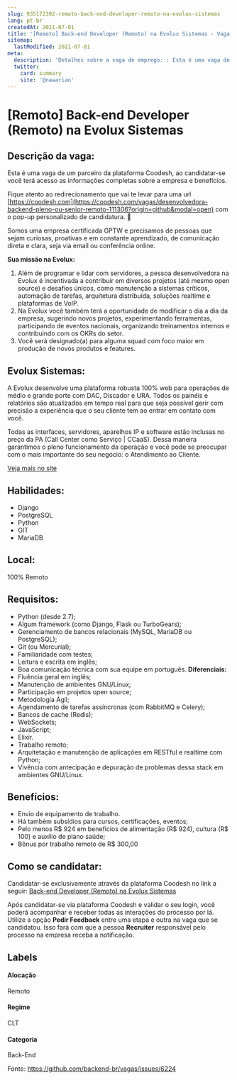 ```yaml
---
slug: 935172392-remoto-back-end-developer-remoto-na-evolux-sistemas
lang: pt-br
createdAt: 2021-07-01
title: '[Remoto] Back-end Developer (Remoto) na Evolux Sistemas - Vaga de Emprego'
sitemap:
  lastModified: 2021-07-01
meta:
  description: 'Detalhes sobre a vaga de emprego: : Esta é uma vaga de um parceiro da plataforma Coodesh, ao candidatar-se você terá acesso as informações completas sobre a empresa e benefícios.  Fique atento ao redirecionamento que vai te levar para uma url [https://coodesh.com](https://coodesh.com/vagas/desenvolvedora-backend-pleno-ou-senior-remoto-111306?origin=github&modal=open) com o pop-up personalizado de candidatura. 👋 <p>Somos uma empresa certificada GPTW e precisamos de pessoas que sejam curiosas, proativas e em constante aprendizado, de comunicação direta e clara, seja via email ou conferência online.</p> <p><strong>Sua missão na Evolux: </strong></p> <ol> <li>Além de programar e lidar com servidores, a pessoa desenvolvedora na Evolux é incentivada a contribuir em diversos projetos (até mesmo open source) e desafios únicos, como manutenção a sistemas críticos, automação de tarefas, arquitetura distribuída, soluções realtime e plataformas de VoIP.</li> <li>Na Evolux você também terá a oportunidade de modificar o dia a dia da empresa, sugerindo novos projetos, experimentando ferramentas, participando de eventos nacionais, organizando treinamentos internos e contribuindo com os OKRs do setor.</li> <li>Você será designado(a) para alguma squad com foco maior em produção de novos produtos e features.</li> </ol>'
  twitter:
    card: summary
    site: '@nawarian'
---
```


# [Remoto] Back-end Developer (Remoto) na Evolux Sistemas

## Descrição da vaga: 
Esta é uma vaga de um parceiro da plataforma Coodesh, ao candidatar-se você terá acesso as informações completas sobre a empresa e benefícios.


Fique atento ao redirecionamento que vai te levar para uma url [https://coodesh.com](https://coodesh.com/vagas/desenvolvedora-backend-pleno-ou-senior-remoto-111306?origin=github&modal=open) com o pop-up personalizado de candidatura. 👋
<p>Somos uma empresa certificada GPTW e precisamos de pessoas que sejam curiosas, proativas e em constante aprendizado, de comunicação direta e clara, seja via email ou conferência online.</p>
<p><strong>Sua missão na Evolux: </strong></p>
<ol>
<li>Além de programar e lidar com servidores, a pessoa desenvolvedora na Evolux é incentivada a contribuir em diversos projetos (até mesmo open source) e desafios únicos, como manutenção a sistemas críticos, automação de tarefas, arquitetura distribuída, soluções realtime e plataformas de VoIP.</li>
<li>Na Evolux você também terá a oportunidade de modificar o dia a dia da empresa, sugerindo novos projetos, experimentando ferramentas, participando de eventos nacionais, organizando treinamentos internos e contribuindo com os OKRs do setor.</li>
<li>Você será designado(a) para alguma squad com foco maior em produção de novos produtos e features.</li>
</ol>

## Evolux Sistemas: 
 <p>A Evolux desenvolve uma plataforma robusta 100% web para operações de médio e grande porte com DAC, Discador e URA. Todos os painéis e relatórios são atualizados em tempo real para que seja possível gerir com precisão a experiência que o seu cliente tem ao entrar em contato com você.&nbsp;</p>
<p>Todas as interfaces, servidores, aparelhos IP e software estão inclusas no preço da PA (Call Center como Serviço | CCaaS). Dessa maneira garantimos o pleno funcionamento da operação e você pode se preocupar com o mais importante do seu negócio: o Atendimento ao Cliente.</p><a href='https://coodesh.com/empresas/evolux-sistemas'>Veja mais no site</a>

 ## Habilidades: 
 - Django 
- PostgreSQL 
- Python 
- GIT 
- MariaDB
## Local: 
 100% Remoto
## Requisitos: 
 - Python (desde 2.7); 
- Algum framework (como Django, Flask ou TurboGears); 
- Gerenciamento de bancos relacionais (MySQL, MariaDB ou PostgreSQL); 
- Git (ou Mercurial); 
- Familiaridade com testes; 
- Leitura e escrita em inglês; 
- Boa comunicação técnica com sua equipe em português.
**Diferenciais:** 
 - Fluência geral em inglês; 
- Manutenção de ambientes GNU/Linux; 
- Participação em projetos open source;  
- Metodologia Ágil; 
- Agendamento de tarefas assíncronas (com RabbitMQ e Celery); 
- Bancos de cache (Redis); 
- WebSockets; 
- JavaScript; 
- Elixir. 
- Trabalho remoto; 
- Arquitetação e manutenção de aplicações em RESTful e realtime com Python; 
- Vivência com antecipação e depuração de problemas dessa stack em ambientes GNU/Linux.
## Benefícios: 
 - Envio de equipamento de trabalho. 
- Há também subsídios para cursos, certificações, eventos; 
- Pelo menos R$ 924 em benefícios de alimentação (R$ 924), cultura (R$ 100) e auxílio de plano saúde; 
- Bônus por trabalho remoto de R$ 300,00
## Como se candidatar:
Candidatar-se exclusivamente através da plataforma Coodesh no link a seguir: [Back-end Developer (Remoto) na Evolux Sistemas](https://coodesh.com/vagas/desenvolvedora-backend-pleno-ou-senior-remoto-111306?origin=github&modal=open)


Após candidatar-se via plataforma Coodesh e validar o seu login, você poderá acompanhar e receber todas as interações do processo por lá. Utilize a opção <b>Pedir Feedback</b> entre uma etapa e outra na vaga que se candidatou. Isso fará com que a pessoa <b>Recruiter</b> responsável pelo processo na empresa receba a notificação.
## Labels
#### Alocação
Remoto
#### Regime
CLT
#### Categoria
Back-End

Fonte: https://github.com/backend-br/vagas/issues/6224